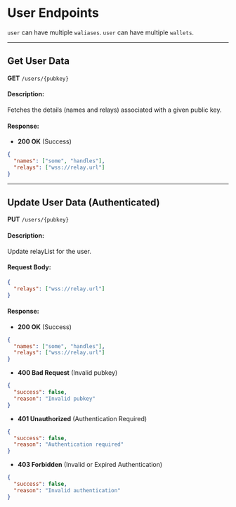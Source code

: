 # User Endpoints

`user` can have multiple `waliases`.
`user` can have multiple `wallets`.

---

## Get User Data

**GET** `/users/{pubkey}`

#### Description:

Fetches the details (names and relays) associated with a given public key.

#### Response:

- **200 OK** (Success)

```json
{
  "names": ["some", "handles"],
  "relays": ["wss://relay.url"]
}
```

---

## Update User Data (Authenticated)

**PUT** `/users/{pubkey}`

#### Description:

Update relayList for the user.

#### Request Body:

```json
{
  "relays": ["wss://relay.url"]
}
```

#### Response:

- **200 OK** (Success)

```json
{
  "names": ["some", "handles"],
  "relays": ["wss://relay.url"]
}
```

- **400 Bad Request** (Invalid pubkey)

```json
{
  "success": false,
  "reason": "Invalid pubkey"
}
```

- **401 Unauthorized** (Authentication Required)

```json
{
  "success": false,
  "reason": "Authentication required"
}
```

- **403 Forbidden** (Invalid or Expired Authentication)

```json
{
  "success": false,
  "reason": "Invalid authentication"
}
```
